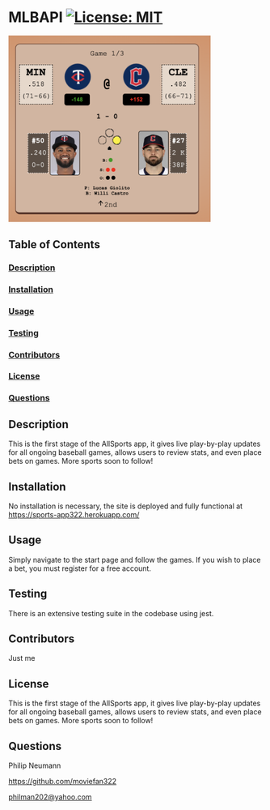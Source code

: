 # MLBAPI [![License: MIT](https://img.shields.io/badge/License-MIT-yellow.svg)](https://opensource.org/licenses/MIT)

<img src="./client/public/readmeimg.png" alt="Screenshot of webpage" width="400" style="margin: auto">

## Table of Contents

### [Description](#Description)

### [Installation](#Installation)

### [Usage](#Usage)

### [Testing](#Testing)

### [Contributors](#Contributors)

### [License](#License)

### [Questions](#Questions)

## Description

This is the first stage of the AllSports app, it gives live play-by-play updates for all ongoing baseball games, allows users to review stats, and even place bets on games. More sports soon to follow!

## Installation

No installation is necessary, the site is deployed and fully functional at https://sports-app322.herokuapp.com/

## Usage

Simply navigate to the start page and follow the games. If you wish to place a bet, you must register for a free account.

## Testing

There is an extensive testing suite in the codebase using jest.

## Contributors

Just me

## License

This is the first stage of the AllSports app, it gives live play-by-play updates for all ongoing baseball games, allows users to review stats, and even place bets on games. More sports soon to follow!

## Questions

Philip Neumann

https://github.com/moviefan322

philman202@yahoo.com
